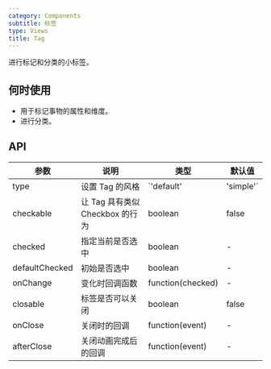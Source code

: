 ```yaml
---
category: Components
subtitle: 标签
type: Views
title: Tag
---
```


进行标记和分类的小标签。

## 何时使用

- 用于标记事物的属性和维度。
- 进行分类。

## API

| 参数           | 说明                           | 类型  | 默认值 |
|----------------|-------------------------------|------|--------|
| type           | 设置 Tag 的风格               | `'default' | 'simple'` | 'default' |
| checkable      | 让 Tag 具有类似 Checkbox 的行为| boolean    | false  |
| checked        | 指定当前是否选中               | boolean    | - |
| defaultChecked | 初始是否选中                  | boolean    | - |
| onChange       | 变化时回调函数                 | function(checked) | - |
| closable       | 标签是否可以关闭               | boolean    | false  |
| onClose        | 关闭时的回调                   | function(event) | - |
| afterClose     | 关闭动画完成后的回调             | function(event) | - |
